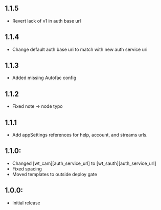 ## 1.1.5
* Revert lack of v1 in auth base url

## 1.1.4
* Change default auth base uri to match with new auth service uri

## 1.1.3
* Added missing Autofac config

## 1.1.2
* Fixed note -> node typo

## 1.1.1
* Add appSettings references for help, account, and streams urls.

## 1.1.0:
* Changed [wt_cam][auth_service_url] to [wt_sauth][auth_service_url]
* Fixed spacing
* Moved templates to outside deploy gate

## 1.0.0:
* Initial release

